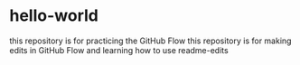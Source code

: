 # hello-world
this repository is for practicing the GitHub Flow
this repository is for making edits in GitHub Flow and learning how to use readme-edits
